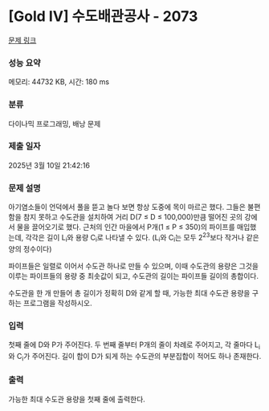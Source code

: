 # [Gold IV] 수도배관공사 - 2073 

[문제 링크](https://www.acmicpc.net/problem/2073) 

### 성능 요약

메모리: 44732 KB, 시간: 180 ms

### 분류

다이나믹 프로그래밍, 배낭 문제

### 제출 일자

2025년 3월 10일 21:42:16

### 문제 설명

<p>아기염소들이 언덕에서 풀을 뜯고 놀다 보면 항상 도중에 목이 마르곤 했다. 그들은 불편함을 참지 못하고 수도관을 설치하여 거리 D(7 ≤ D ≤ 100,000)만큼 떨어진 곳의 강에서 물을 끌어오기로 했다. 근처의 인간 마을에서 P개(1 ≤ P ≤ 350)의 파이프를 매입했는데, 각각은 길이 L<sub>i</sub>와 용량 C<sub>i</sub>로 나타낼 수 있다. (L<sub>i</sub>와 C<sub>i</sub>는 모두 2<sup>23</sup>보다 작거나 같은 양의 정수이다)</p>

<p>파이프들은 일렬로 이어서 수도관 하나로 만들 수 있으며, 이때 수도관의 용량은 그것을 이루는 파이프들의 용량 중 최솟값이 되고, 수도관의 길이는 파이프들 길이의 총합이다.</p>

<p>수도관을 한 개 만들어 총 길이가 정확히 D와 같게 할 때, 가능한 최대 수도관 용량을 구하는 프로그램을 작성하시오.</p>

### 입력 

 <p>첫째 줄에 D와 P가 주어진다. 두 번째 줄부터 P개의 줄이 차례로 주어지고, 각 줄마다 L<sub>i</sub>와 C<sub>i</sub>가 주어진다. 길이 합이 D가 되게 하는 수도관의 부분집합이 적어도 하나 존재한다.</p>

### 출력 

 <p>가능한 최대 수도관 용량을 첫째 줄에 출력한다.</p>

